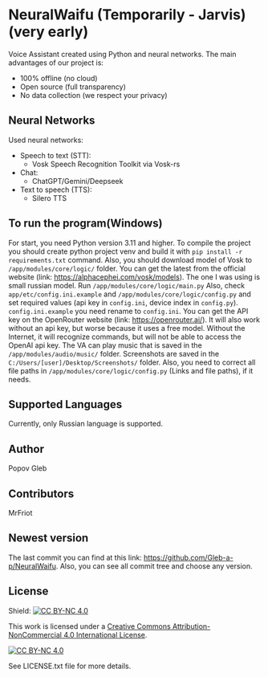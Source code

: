 # NeuralWaifu (Temporarily - Jarvis) (very early)
Voice Assistant created using Python and neural networks. 
The main advantages of our project is:
 - 100% offline (no cloud)
 - Open source (full transparency)
 - No data collection (we respect your privacy)

## Neural Networks
Used neural networks:
 - Speech to text (STT):
   - Vosk Speech Recognition Toolkit via Vosk-rs
 - Chat:
   - ChatGPT/Gemini/Deepseek
 - Text to speech (TTS):
   - Silero TTS

## To run the program(Windows)
For start, you need Python version 3.11 and higher.
To compile the project you should create python project venv and build it with `pip install -r requirements.txt` command.
Also, you should download model of Vosk to `/app/modules/core/logic/` folder.
You can get the latest from the official website (link: https://alphacephei.com/vosk/models).
The one I was using is small russian model.
Run `/app/modules/core/logic/main.py`
Also, check `app/etc/config.ini.example` and `/app/modules/core/logic/config.py` and set required values (api key in `config.ini`, device index in `config.py`). `config.ini.example` you need rename to `config.ini`. 
You can get the API key on the OpenRouter website (link: https://openrouter.ai/).
It will also work without an api key, but worse because it uses a free model. Without the Internet, it will recognize commands, but will not be able to access the OpenAI api key.
The VA can play music that is saved in the `/app/modules/audio/music/` folder. Screenshots are saved in the `C:/Users/[user]/Desktop/Screenshots/` folder.
Also, you need to correct all file paths in `/app/modules/core/logic/config.py` (Links and file paths), if it needs.

## Supported Languages
Currently, only Russian language is supported.

## Author
Popov Gleb

## Contributors
MrFriot

## Newest version
The last commit you can find at this link: https://github.com/Gleb-a-p/NeuralWaifu.
Also, you can see all commit tree and choose any version.

## License
Shield: [![CC BY-NC 4.0][cc-by-nc-shield]][cc-by-nc]

This work is licensed under a
[Creative Commons Attribution-NonCommercial 4.0 International License][cc-by-nc].

[![CC BY-NC 4.0][cc-by-nc-image]][cc-by-nc]

[cc-by-nc]: https://creativecommons.org/licenses/by-nc/4.0/
[cc-by-nc-image]: https://licensebuttons.net/l/by-nc/4.0/88x31.png
[cc-by-nc-shield]: https://img.shields.io/badge/License-CC%20BY--NC%204.0-lightgrey.svg

See LICENSE.txt file for more details.
